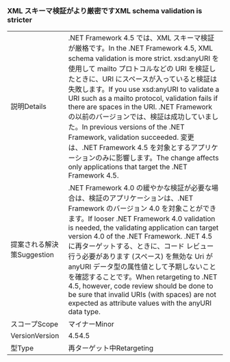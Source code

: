 ### <a name="xml-schema-validation-is-stricter"></a><span data-ttu-id="44565-101">XML スキーマ検証がより厳密です</span><span class="sxs-lookup"><span data-stu-id="44565-101">XML schema validation is stricter</span></span>

|   |   |
|---|---|
|<span data-ttu-id="44565-102">説明</span><span class="sxs-lookup"><span data-stu-id="44565-102">Details</span></span>|<span data-ttu-id="44565-103">.NET Framework 4.5 では、XML スキーマ検証が厳格です。</span><span class="sxs-lookup"><span data-stu-id="44565-103">In the .NET Framework 4.5, XML schema validation is more strict.</span></span> <span data-ttu-id="44565-104">xsd:anyURI を使用して mailto プロトコルなどの URI を検証したときに、URI にスペースが入っていると検証は失敗します。</span><span class="sxs-lookup"><span data-stu-id="44565-104">If you use xsd:anyURI to validate a URI such as a mailto protocol, validation fails if there are spaces in the URI.</span></span> <span data-ttu-id="44565-105">.NET Framework の以前のバージョンでは、検証は成功していました。</span><span class="sxs-lookup"><span data-stu-id="44565-105">In previous versions of the .NET Framework, validation succeeded.</span></span> <span data-ttu-id="44565-106">変更は、.NET Framework 4.5 を対象とするアプリケーションのみに影響します。</span><span class="sxs-lookup"><span data-stu-id="44565-106">The change affects only applications that target the .NET Framework 4.5.</span></span>|
|<span data-ttu-id="44565-107">提案される解決策</span><span class="sxs-lookup"><span data-stu-id="44565-107">Suggestion</span></span>|<span data-ttu-id="44565-108">.NET Framework 4.0 の緩やかな検証が必要な場合は、検証のアプリケーションは、.NET Framework のバージョン 4.0 を対象ことができます。</span><span class="sxs-lookup"><span data-stu-id="44565-108">If looser .NET Framework 4.0 validation is needed, the validating application can target version 4.0 of the .NET Framework.</span></span> <span data-ttu-id="44565-109">.NET 4.5 に再ターゲットする、ときに、コード レビュー行う必要があります (スペース) を無効な Uri が anyURI データ型の属性値として予期しないことを確認することです。</span><span class="sxs-lookup"><span data-stu-id="44565-109">When retargeting to .NET 4.5, however, code review should be done to be sure that invalid URIs (with spaces) are not expected as attribute values with the anyURI data type.</span></span>|
|<span data-ttu-id="44565-110">スコープ</span><span class="sxs-lookup"><span data-stu-id="44565-110">Scope</span></span>|<span data-ttu-id="44565-111">マイナー</span><span class="sxs-lookup"><span data-stu-id="44565-111">Minor</span></span>|
|<span data-ttu-id="44565-112">Version</span><span class="sxs-lookup"><span data-stu-id="44565-112">Version</span></span>|<span data-ttu-id="44565-113">4.5</span><span class="sxs-lookup"><span data-stu-id="44565-113">4.5</span></span>|
|<span data-ttu-id="44565-114">型</span><span class="sxs-lookup"><span data-stu-id="44565-114">Type</span></span>|<span data-ttu-id="44565-115">再ターゲット中</span><span class="sxs-lookup"><span data-stu-id="44565-115">Retargeting</span></span>|

